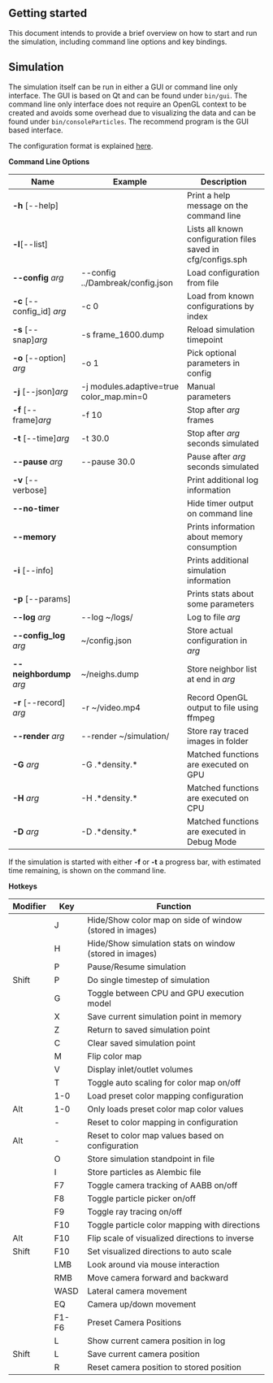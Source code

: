 Getting started
---

This document intends to provide a brief overview on how to start and run the simulation, including command line options and key bindings.

Simulation
---
The simulation itself can be run in either a GUI or command line only interface. The GUI is based on Qt and can be found under `bin/gui`. The command line only interface does not require an OpenGL context to be created and avoids some overhead due to visualizing the data and can be found under `bin/consoleParticles`. The recommend program is the GUI based interface.

The configuration format is explained [here](./config.md).

__Command Line Options__

|Name|Example|Description|
|---|---|---|
|__-h__ [--help]||Print a help message on the command line|
|__-l__[--list] |  | Lists all known configuration files saved in cfg/configs.sph |
|__--config__ _arg_| --config ../Dambreak/config.json| Load configuration from file|
|__-c__ [--config_id] _arg_| -c 0| Load from known configurations by index| 
|__-s__ [--snap]_arg_| -s frame_1600.dump| Reload simulation timepoint| 
|__-o__ [--option] _arg_| -o 1| Pick optional parameters in config|
|__-j__ [--json]_arg_| -j modules.adaptive=true color_map.min=0|Manual parameters |
|__-f__ [--frame]_arg_| -f 10| Stop after _arg_ frames|
|__-t__ [--time]_arg_| -t 30.0| Stop after _arg_ seconds simulated |
|__--pause__ _arg_| --pause 30.0| Pause after _arg_ seconds simulated |
|__-v__ [--verbose]| |Print additional log information|
|__--no-timer__| |Hide timer output on command line|
|__--memory__| |Prints information about memory consumption|
|__-i__ [--info]| |Prints additional simulation information|
|__-p__ [--params]| |Prints stats about some parameters |
|__--log__ _arg_| --log ~/logs/ | Log to file _arg_|
|__--config_log__ _arg_| ~/config.json| Store actual configuration in _arg_ |
|__--neighbordump__ _arg_| ~/neighs.dump| Store neighbor list at end in _arg_|
|__-r__ [--record] _arg_| -r ~/video.mp4| Record OpenGL output to file using ffmpeg|
|__--render__ _arg_| --render ~/simulation/| Store ray traced images in folder|
|__-G__ _arg_| -G .\*density.\*|Matched functions are executed on GPU|
|__-H__ _arg_| -H .\*density.\*|Matched functions are executed on CPU|
|__-D__ _arg_| -D .\*density.\*|Matched functions are executed in Debug Mode|

If the simulation is started with either __-f__ or __-t__ a progress bar, with estimated time remaining, is shown on the command line.

__Hotkeys__

|Modifier|Key|Function|
|---|---|---|
||J|Hide/Show color map on side of window (stored in images)|
||H|Hide/Show simulation stats on window (stored in images)|
||P|Pause/Resume simulation|
|Shift|P|Do single timestep of simulation|
||G|Toggle between CPU and GPU execution model|
||X|Save current simulation point in memory|
||Z|Return to saved simulation point|
||C|Clear saved simulation point|
||M|Flip color map|
||V|Display inlet/outlet volumes|
||T|Toggle auto scaling for color map on/off|
||1-0|Load preset color mapping configuration|
|Alt|1-0|Only loads preset color map color values|
||-|Reset to color mapping in configuration|
|Alt|-|Reset to color map values based on configuration|
||O|Store simulation standpoint in file|
||I|Store particles as Alembic file|
||F7|Toggle camera tracking of AABB on/off|
||F8|Toggle particle picker on/off|
||F9|Toggle ray tracing on/off|
||F10|Toggle particle color mapping with directions|
|Alt|F10|Flip scale of visualized directions to inverse|
|Shift|F10|Set visualized directions to auto scale|
||LMB|Look around via mouse interaction|
||RMB|Move camera forward and backward|
||WASD|Lateral camera movement|
||EQ|Camera up/down movement|
||F1-F6|Preset Camera Positions|
||L|Show current camera position in log|
|Shift|L|Save current camera position|
||R|Reset camera position to stored position|
